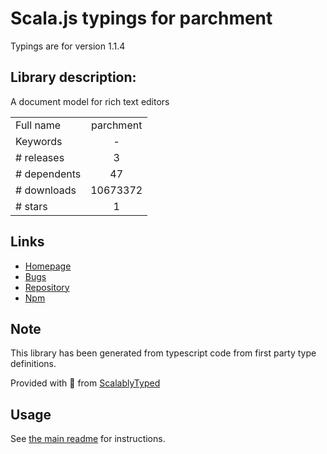 
# Scala.js typings for parchment

Typings are for version 1.1.4

## Library description:
A document model for rich text editors

|                    |                 |
| ------------------ | :-------------: |
| Full name          | parchment |
| Keywords           | - |
| # releases         | 3 |
| # dependents       | 47 |
| # downloads        | 10673372 |
| # stars            | 1 |

## Links
- [Homepage](http://quilljs.com/docs/parchment)
- [Bugs](https://github.com/quilljs/parchment/issues)
- [Repository](https://github.com/quilljs/parchment)
- [Npm](https://www.npmjs.com/package/parchment)
    


## Note
This library has been generated from typescript code from first party type definitions.

Provided with :purple_heart: from [ScalablyTyped](https://github.com/oyvindberg/ScalablyTyped)

## Usage
See [the main readme](../../readme.md) for instructions.


